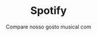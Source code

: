 ---
layout: spotify
title: Spotify
document_id: spotify
description: Meu Top 5 playlists do spotify
subtitle: Compare nosso gosto musical com 
---